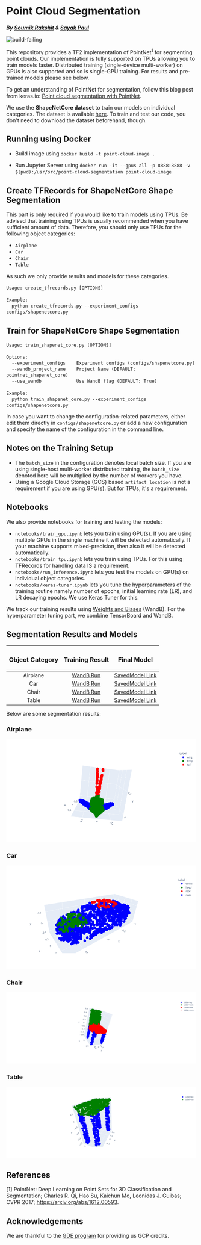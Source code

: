 # Point Cloud Segmentation

_**By [Soumik Rakshit](https://github.com/soumik12345) & [Sayak Paul](https://github.com/sayakpaul)**_

<img src="https://github.com/soumik12345/point-cloud-segmentation/workflows/tests/badge.svg" alt="build-failing">

This repository provides a TF2 implementation of PointNet<sup>1</sup> for segmenting point clouds. Our implementation is fully supported on
TPUs allowing you to train models faster. Distributed training (single-device multi-worker) on GPUs is also supported and so is single-GPU
training. For results and pre-trained models please see below.

To get an understanding of PointNet for segmentation, follow this blog post from keras.io: [Point cloud segmentation with PointNet](https://keras.io/examples/vision/pointnet_segmentation/).

We use the **ShapeNetCore dataset** to train our models on individual categories. The dataset is available [here](https://shapenet.org/). To train and test 
our code, you don't need to download the dataset beforehand, though.

## Running using Docker

- Build image using `docker build -t point-cloud-image .`

- Run Jupyter Server using `docker run -it --gpus all -p 8888:8888 -v $(pwd):/usr/src/point-cloud-segmentation point-cloud-image`


## Create TFRecords for ShapeNetCore Shape Segmentation

This part is only required if you would like to train models using TPUs. Be advised that
training using TPUs is usually recommended when you have sufficient amount of data. Therefore, 
you should only use TPUs for the following object categories:

* `Airplane`
* `Car`
* `Chair`
* `Table`

As such we only provide results and models for these categories. 

```
Usage: create_tfrecords.py [OPTIONS]

Example:
  python create_tfrecords.py --experiment_configs configs/shapenetcore.py
```


## Train for ShapeNetCore Shape Segmentation

```
Usage: train_shapenet_core.py [OPTIONS]

Options:
  --experiment_configs    Experiment configs (configs/shapenetcore.py)
  --wandb_project_name    Project Name (DEFAULT: pointnet_shapenet_core)
  --use_wandb             Use WandB flag (DEFAULT: True)

Example:
  python train_shapenet_core.py --experiment_configs configs/shapenetcore.py
```

In case you want to change the configuration-related parameters, either edit them directly in
`configs/shapenetcore.py` or add a new configuration and specify the name of the configuration
in the command line.

## Notes on the Training Setup

* The `batch_size` in the configuration denotes local batch size. If you are using single-host multi-worker distributed training,
the `batch_size` denoted here will be multiplied by the number of workers you have. 
* Using a Google Cloud Storage (GCS) based `artifact_location` is not a requirement if you are using GPU(s). But for 
TPUs, it's a requirement. 

## Notebooks

We also provide notebooks for training and testing the models:

* `notebooks/train_gpu.ipynb` lets you train using GPU(s). If you are using multiple GPUs in the single machine it will
be detected automatically. If your machine supports mixed-precision, then also it will be detected automatically.
* `notebooks/train_tpu.ipynb` lets you train using TPUs. For this using TFRecords for handling data IS a requirement.
* `notebooks/run_inference.ipynb` lets you test the models on GPU(s) on individual object categories.
* `notebooks/keras-tuner.ipynb` lets you tune the hyperparameters of the training routine namely 
  number of epochs, initial learning rate (LR), and LR decaying epochs. We use Keras Tuner for
  this.

We track our training results using [Weights and Biases](https://wandb.ai/) (WandB). For the hyperparameter
tuning part, we combine TensorBoard and WandB.

## Segmentation Results and Models

| <h3>Object Category</h3> | <h3>Training Result</h3> | <h3>Final Model</h3> |
|:---:|:---:|:---:|
| Airplane | [WandB Run](https://wandb.ai/pointnet/pointnet_shapenet_core/runs/n4bm5z0h) | [SavedModel Link](https://github.com/soumik12345/point-cloud-segmentation/releases/download/v0.3/airplane.gz) |
| Car | [WandB Run](https://wandb.ai/pointnet/pointnet_shapenet_core/runs/3vbeyj5w) | [SavedModel Link](https://github.com/soumik12345/point-cloud-segmentation/releases/download/v0.3/car.gz) |
| Chair | [WandB Run](https://wandb.ai/pointnet/pointnet_shapenet_core/runs/1869fpu3) | [SavedModel Link](https://github.com/soumik12345/point-cloud-segmentation/releases/download/v0.3/chair.tar.gz) |
| Table | [WandB Run](https://wandb.ai/pointnet/pointnet_shapenet_core/runs/3sqgxjkb) | [SavedModel Link](https://github.com/soumik12345/point-cloud-segmentation/releases/download/v0.3/table.tar.gz) |

Below are some segmentation results:

### Airplane

![](./assets/Airplane/airplane.gif)

### Car

![](./assets/Car/car.gif)

### Chair

![](./assets/Chair/chair.gif)

### Table

![](./assets/Table/table.gif)

## References

[1] PointNet: Deep Learning on Point Sets for 3D Classification and Segmentation; Charles R. Qi, Hao Su, Kaichun Mo, Leonidas J. Guibas;
CVPR 2017; https://arxiv.org/abs/1612.00593.

## Acknowledgements

We are thankful to the [GDE program](https://developers.google.com/programs/experts/) for providing us GCP credits.
